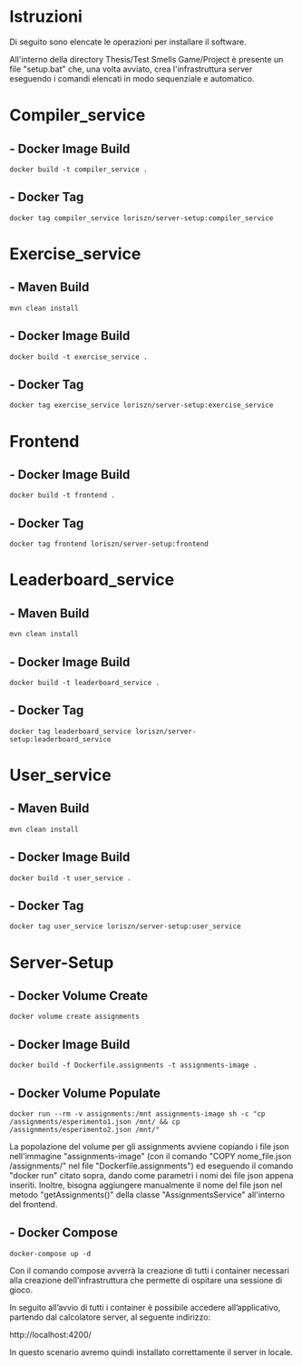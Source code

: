 # Istruzioni

Di seguito sono elencate le operazioni per installare il software.

All'interno della directory Thesis/Test Smells Game/Project è presente un file "setup.bat" che, una volta avviato, crea l'infrastruttura server eseguendo i comandi elencati in modo sequenziale e automatico.


# Compiler_service

## - Docker Image Build 
```
docker build -t compiler_service .
```
## - Docker Tag
```
docker tag compiler_service loriszn/server-setup:compiler_service
```


# Exercise_service

## - Maven Build
```
mvn clean install
```
## - Docker Image Build
```
docker build -t exercise_service .
```
## - Docker Tag
```
docker tag exercise_service loriszn/server-setup:exercise_service
```


# Frontend 

## - Docker Image Build 
```
docker build -t frontend .
```
## - Docker Tag
```
docker tag frontend loriszn/server-setup:frontend
```


# Leaderboard_service

## - Maven Build
```
mvn clean install
```
## - Docker Image Build
```
docker build -t leaderboard_service .
```
## - Docker Tag
```
docker tag leaderboard_service loriszn/server-setup:leaderboard_service
```


# User_service

## - Maven Build
```
mvn clean install
```
## - Docker Image Build 
```
docker build -t user_service .
```
## - Docker Tag
```
docker tag user_service loriszn/server-setup:user_service
```


# Server-Setup

## - Docker Volume Create
```
docker volume create assignments
```
## - Docker Image Build 
```
docker build -f Dockerfile.assignments -t assignments-image .
```
## - Docker Volume Populate

```
docker run --rm -v assignments:/mnt assignments-image sh -c "cp /assignments/esperimento1.json /mnt/ && cp /assignments/esperimento2.json /mnt/" 
```

La popolazione del volume per gli assignments avviene copiando i file json nell'immagine "assignments-image" (con il comando "COPY nome_file.json /assignments/" nel file "Dockerfile.assignments") ed eseguendo il comando "docker run" citato sopra, dando come parametri i nomi dei file json appena inseriti. Inoltre, bisogna aggiungere manualmente il nome del file json nel metodo "getAssignments()" della classe "AssignmentsService" all'interno del frontend.

## - Docker Compose
```
docker-compose up -d
```


Con il comando compose avverrà la creazione di tutti i container necessari alla creazione dell’infrastruttura che permette di ospitare una sessione di gioco.

In seguito all’avvio di tutti i container è possibile accedere all’applicativo, partendo dal calcolatore server, al seguente indirizzo:

http://localhost:4200/

In questo scenario avremo quindi installato correttamente il server in locale. 
